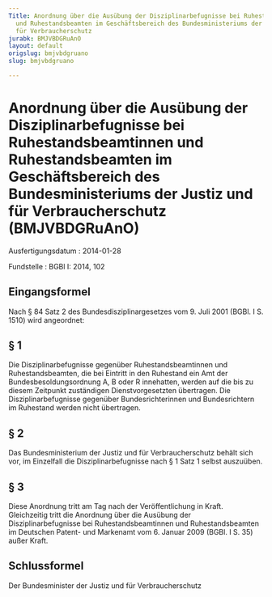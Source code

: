 ```yaml
---
Title: Anordnung über die Ausübung der Disziplinarbefugnisse bei Ruhestandsbeamtinnen
  und Ruhestandsbeamten im Geschäftsbereich des Bundesministeriums der Justiz und
  für Verbraucherschutz
jurabk: BMJVBDGRuAnO
layout: default
origslug: bmjvbdgruano
slug: bmjvbdgruano

---
```


# Anordnung über die Ausübung der Disziplinarbefugnisse bei Ruhestandsbeamtinnen und Ruhestandsbeamten im Geschäftsbereich des Bundesministeriums der Justiz und für Verbraucherschutz (BMJVBDGRuAnO)

Ausfertigungsdatum
:   2014-01-28

Fundstelle
:   BGBl I: 2014, 102


## Eingangsformel

Nach § 84 Satz 2 des Bundesdisziplinargesetzes vom 9. Juli 2001 (BGBl.
I S. 1510) wird angeordnet:


## § 1

Die Disziplinarbefugnisse gegenüber Ruhestandsbeamtinnen und
Ruhestandsbeamten, die bei Eintritt in den Ruhestand ein Amt der
Bundesbesoldungsordnung A, B oder R innehatten, werden auf die bis zu
diesem Zeitpunkt zuständigen Dienstvorgesetzten übertragen. Die
Disziplinarbefugnisse gegenüber Bundesrichterinnen und Bundesrichtern
im Ruhestand werden nicht übertragen.


## § 2

Das Bundesministerium der Justiz und für Verbraucherschutz behält sich
vor, im Einzelfall die Disziplinarbefugnisse nach § 1 Satz 1 selbst
auszuüben.


## § 3

Diese Anordnung tritt am Tag nach der Veröffentlichung in Kraft.
Gleichzeitig tritt die Anordnung über die Ausübung der
Disziplinarbefugnisse bei Ruhestandsbeamtinnen und Ruhestandsbeamten
im Deutschen Patent- und Markenamt vom 6. Januar 2009 (BGBl. I S. 35)
außer Kraft.


## Schlussformel

Der Bundesminister der Justiz und für Verbraucherschutz


